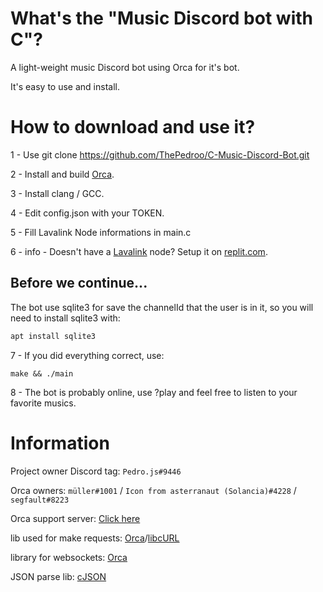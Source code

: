 # What's the "Music Discord bot with C"?

A light-weight music Discord bot using Orca for it's bot.

It's easy to use and install.

# How to download and use it?

1 - Use git clone https://github.com/ThePedroo/C-Music-Discord-Bot.git

2 - Install and build [Orca](https://github.com/cee-studio/orca).

3 - Install clang / GCC.

4 - Edit config.json with your TOKEN.

5 - Fill Lavalink Node informations in main.c

6 - info - Doesn't have a [Lavalink](https://github.com/freyacodes/Lavalink) node? Setup it on [replit.com](https://replit.com/).
  
## Before we continue...

The bot use sqlite3 for save the channelId that the user is in it, so you will need to install sqlite3 with:
```bash
apt install sqlite3
```

7 - If you did everything correct, use: 
```
make && ./main
```

8 - The bot is probably online, use ?play <music> and feel free to listen to your favorite musics.
  
# Information
 
 Project owner Discord tag: `Pedro.js#9446`

 Orca owners: `müller#1001` / `Icon from asterranaut (Solancia)#4228` / `segfault#8223`

 Orca support server: [Click here](https://discord.gg/9cHUyCc7rs)
  
 lib used for make requests: [Orca](https://github.com/cee-studio/orca)/[libcURL](https://curl.se/libcurl/c/)

 library for websockets: [Orca](https://github.com/cee-studio/orca)

 JSON parse lib: [cJSON](https://github.com/DaveGamble/cJSON)
